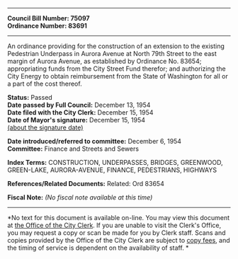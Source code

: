 * * * * *  
  
**Council Bill Number: [](#h0)[](#h2)75097**   
**Ordinance Number: 83691**  
  
* * * * *  
  
An ordinance providing for the construction of an extension to the existing Pedestrian Underpass in Aurora Avenue at North 79th Street to the east margin of Aurora Avenue, as established by Ordinance No. 83654; appropriating funds from the City Street Fund therefor; and authorizing the City Energy to obtain reimbursement from the State of Washington for all or a part of the cost thereof.  
  
**Status:** Passed   
**Date passed by Full Council:** December 13, 1954   
**Date filed with the City Clerk:** December 15, 1954   
**Date of Mayor's signature:** December 15, 1954   
[(about the signature date)](/~public/approvaldate.htm)   
  
  
**Date introduced/referred to committee:** December 6, 1954   
**Committee:** Finance and Streets and Sewers   
  
**Index Terms:** CONSTRUCTION, UNDERPASSES, BRIDGES, GREENWOOD, GREEN-LAKE, AURORA-AVENUE, FINANCE, PEDESTRIANS, HIGHWAYS  
  
**References/Related Documents:** Related: Ord 83654  
  
**Fiscal Note:** *(No fiscal note available at this time)*  
  
* * * * *  
  
*No text for this document is available on-line. You may view this document at [the Office of the City Clerk](http://www.seattle.gov/leg/clerk/contactUs.htm). If you are unable to visit the Clerk's Office, you may request a copy or scan be made for you by Clerk staff. Scans and copies provided by the Office of the City Clerk are subject to [copy fees](http://clerk.seattle.gov/~public/clerkfees.htm), and the timing of service is dependent on the availability of staff. *  
  
  
